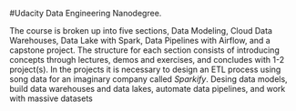 
#Udacity Data Engineering Nanodegree. 

The course is broken up into five sections, Data Modeling, Cloud Data Warehouses, Data Lake with Spark, Data Pipelines with Airflow, and a capstone project. 
The structure for each section consists of introducing concepts through lectures, demos and exercises, and concludes with 1-2 project(s). 
In the projects it is necessary to design an ETL process using song data for an imaginary company called *Sparkify*.
Desing data models, build data warehouses and data lakes, automate data pipelines, and work with massive datasets
